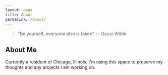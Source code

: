 ```yaml
---
layout: page
title: About
permalink: /about/
---
```

> "Be yourself, everyone else is taken" -- Oscar Wilde


## About Me

Currently a resident of Chicago, Illinois. I'm using this space to preserve my thoughts and any projects I am working on.